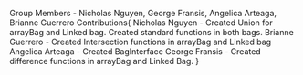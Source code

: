 Group Members - Nicholas Nguyen, George Fransis, Angelica Arteaga, Brianne Guerrero
Contributions{
    Nicholas Nguyen - Created Union for arrayBag and Linked bag. Created standard functions in both bags.
    Brianne Guerrero - Created Intersection functions in arrayBag and Linked bag
    Angelica Arteaga - Created BagInterface
    George Fransis - Created difference functions in arrayBag and Linked Bag.
}